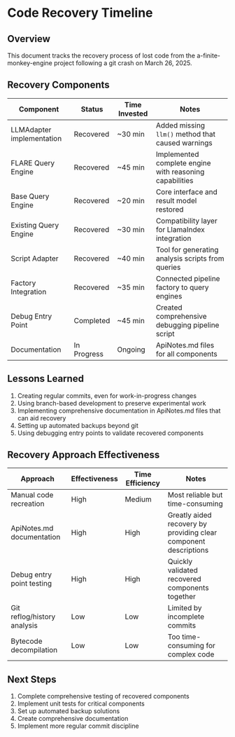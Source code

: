 # Code Recovery Timeline

## Overview

This document tracks the recovery process of lost code from the a-finite-monkey-engine project following a git crash on March 26, 2025.

## Recovery Components

| Component | Status | Time Invested | Notes |
|-----------|--------|---------------|-------|
| LLMAdapter implementation | Recovered | ~30 min | Added missing `llm()` method that caused warnings |
| FLARE Query Engine | Recovered | ~45 min | Implemented complete engine with reasoning capabilities |
| Base Query Engine | Recovered | ~20 min | Core interface and result model restored |
| Existing Query Engine | Recovered | ~30 min | Compatibility layer for LlamaIndex integration |
| Script Adapter | Recovered | ~40 min | Tool for generating analysis scripts from queries |
| Factory Integration | Recovered | ~35 min | Connected pipeline factory to query engines |
| Debug Entry Point | Completed | ~45 min | Created comprehensive debugging pipeline script |
| Documentation | In Progress | Ongoing | ApiNotes.md files for all components |

## Lessons Learned

1. Creating regular commits, even for work-in-progress changes
2. Using branch-based development to preserve experimental work
3. Implementing comprehensive documentation in ApiNotes.md files that can aid recovery
4. Setting up automated backups beyond git
5. Using debugging entry points to validate recovered components

## Recovery Approach Effectiveness

| Approach | Effectiveness | Time Efficiency | Notes |
|----------|---------------|-----------------|-------|
| Manual code recreation | High | Medium | Most reliable but time-consuming |
| ApiNotes.md documentation | High | High | Greatly aided recovery by providing clear component descriptions |
| Debug entry point testing | High | High | Quickly validated recovered components together |
| Git reflog/history analysis | Low | Low | Limited by incomplete commits |
| Bytecode decompilation | Low | Low | Too time-consuming for complex code |

## Next Steps

1. Complete comprehensive testing of recovered components
2. Implement unit tests for critical components
3. Set up automated backup solutions
4. Create comprehensive documentation
5. Implement more regular commit discipline